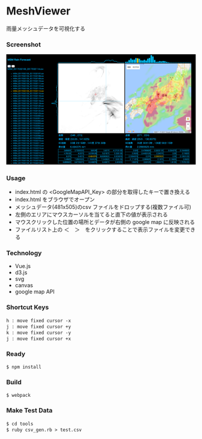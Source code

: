 # MeshViewer
雨量メッシュデータを可視化する

### Screenshot
![top-page](https://github.com/volpe28v/MeshViewer/blob/images/screenshot.png)

### Usage
* index.html の <GoogleMapAPI_Key> の部分を取得したキーで置き換える
* index.html をブラウザでオープン
* メッシュデータ(481x505)のcsv ファイルをドロップする(複数ファイル可)
* 左側のエリアにマウスカーソルを当てると直下の値が表示される
* マウスクリックした位置の場所とデータが右側の google map に反映される
* ファイルリスト上の ＜　＞　をクリックすることで表示ファイルを変更できる

### Technology
* Vue.js
* d3.js
* svg
* canvas
* google map API

### Shortcut Keys
```
h : move fixed cursor -x
j : move fixed cursor +y
k : move fixed cursor -y
j : move fixed cursor +x
```

### Ready
```
$ npm install
```

### Build
```
$ webpack
```

### Make Test Data
```
$ cd tools
$ ruby csv_gen.rb > test.csv
```
